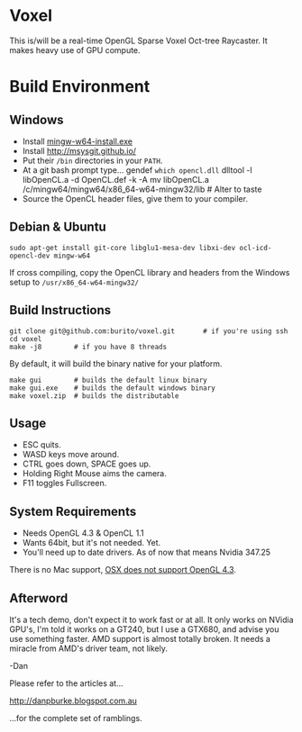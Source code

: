 Voxel
=====
This is/will be a real-time OpenGL Sparse Voxel Oct-tree Raycaster.
It makes heavy use of GPU compute.

Build Environment
=================
Windows
-------
* Install [mingw-w64-install.exe](http://sourceforge.net/projects/mingw-w64/files/)
* Install http://msysgit.github.io/
* Put their ``/bin`` directories in your ``PATH``.
* At a git bash prompt type...
    gendef `which opencl.dll`
    dlltool -l libOpenCL.a -d OpenCL.def -k -A
    mv libOpenCL.a /c/mingw64/mingw64/x86_64-w64-mingw32/lib    # Alter to taste
* Source the OpenCL header files, give them to your compiler.

Debian & Ubuntu
---------------
    sudo apt-get install git-core libglu1-mesa-dev libxi-dev ocl-icd-opencl-dev mingw-w64 
If cross compiling, copy the OpenCL library and headers from the Windows setup to ``/usr/x86_64-w64-mingw32/``

Build Instructions
------------------
    git clone git@github.com:burito/voxel.git		# if you're using ssh
    cd voxel
    make -j8		# if you have 8 threads

By default, it will build the binary native for your platform.

    make gui		# builds the default linux binary
    make gui.exe	# builds the default windows binary
    make voxel.zip  # builds the distributable

Usage
-----
* ESC quits.
* WASD keys move around.
* CTRL goes down, SPACE goes up.
* Holding Right Mouse aims the camera.
* F11 toggles Fullscreen.

System Requirements
-------------------
* Needs OpenGL 4.3 & OpenCL 1.1
* Wants 64bit, but it's not needed. Yet.
* You'll need up to date drivers. As of now that means Nvidia 347.25

There is no Mac support, [OSX does not support OpenGL 4.3](https://developer.apple.com/graphicsimaging/opengl/capabilities/).

Afterword
---------
It's a tech demo, don't expect it to work fast or at all.
It only works on NVidia GPU's, I'm told it works on a GT240, but I
use a GTX680, and advise you use something faster. AMD support is almost totally
broken. It needs a miracle from AMD's driver team, not likely.

-Dan

Please refer to the articles at...

http://danpburke.blogspot.com.au

...for the complete set of ramblings.

